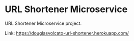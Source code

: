 # URL Shortener Microservice

URL Shortener Microservice project.

Link: https://douglasvolcato-url-shortener.herokuapp.com/
